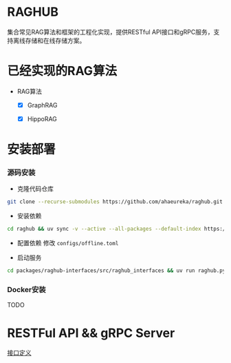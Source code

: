 # RAGHUB

集合常见RAG算法和框架的工程化实现，提供RESTful API接口和gRPC服务，支持离线存储和在线存储方案。

# 已经实现的RAG算法

- RAG算法

  - [x] GraphRAG

  - [x] HippoRAG

# 安装部署

### 源码安装
- 克隆代码仓库
```bash
git clone --recurse-submodules https://github.com/ahaeureka/raghub.git
```

- 安装依赖
```bash
cd raghub && uv sync -v --active --all-packages --default-index https://mirrors.aliyun.com/pypi/simple/ --extra online --index-strategy unsafe-best-match --prerelease=allow --no-build-isolation
```

- 配置依赖
修改 `configs/offline.toml`

- 启动服务
```bash
cd packages/raghub-interfaces/src/raghub_interfaces && uv run raghub.py start server -c /app/configs/offline.toml
```
### Docker安装
TODO

# RESTFul API && gRPC Server

[接口定义](https://github.com/ahaeureka/raghub-protos/blob/main/rag.proto)